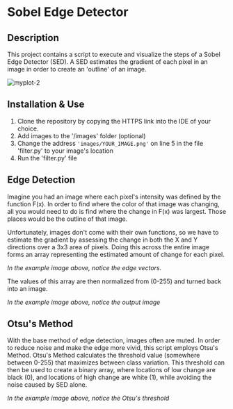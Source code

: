 # Sobel Edge Detector

## Description
This project contains a script to execute and visualize 
the steps of a Sobel Edge Detector (SED). A SED estimates
the gradient of each pixel in an image in order to
create an 'outline' of an image. 

![myplot-2](https://github.com/user-attachments/assets/c4efeefd-db2b-4151-8cd4-13ab601b3038)

## Installation & Use
1. Clone the repository by copying the HTTPS link into 
the IDE of your choice.
2. Add images to the '/images' folder (optional)
3. Change the address ```'images/YOUR_IMAGE.png'```
on line 5 in the file 'filter.py' to your image's location
4. Run the 'filter.py' file

## Edge Detection
Imagine you had an image where each pixel's intensity was 
defined by the function F(x). In order to find where the color
of that image was changing, all you would need to do is find 
where the change in F(x) was largest. Those places would be 
the outline of that image.

Unfortunately, images don't come with their own functions, 
so we have to estimate the gradient by assessing the change 
in both the X and Y directions over a 3x3 area of pixels. 
Doing this across the entire image forms an array representing
the estimated amount of change for each pixel. 

*In the example image above, notice the edge vectors.*

The values of this array are then normalized from (0-255) and
turned back into an image. 

*In the example image above, notice the output image*

## Otsu's Method
With the base method of edge detection, images often are muted.
In order to reduce noise and make the edge more vivid, this script
employs Otsu's Method. Otsu's Method calculates the threshold 
value (somewhere between 0-255) that maximizes between
class variation. This threshold can then be used to create
a binary array, where locations of low change are black (0),
and locations of high change are white (1), while avoiding
the noise caused by SED alone.

*In the example image above, notice the Otsu's threshold*
